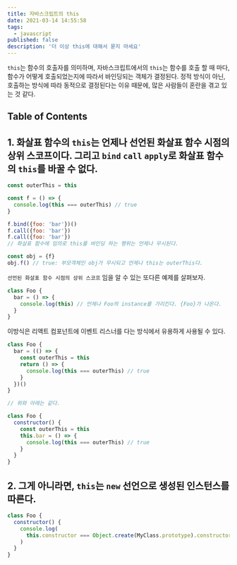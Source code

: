 ```yaml
---
title: 자바스크립트의 this
date: 2021-03-14 14:55:58
tags:
  - javascript
published: false
description: '더 이상 this에 대해서 묻지 마세요'
---
```


`this`는 함수의 호출자를 의미하며, 자바스크립트에서의 `this`는 함수를 호출 할 때 마다, 함수가 어떻게 호출되었는지에 따라서 바인딩되는 객체가 결정된다. 정적 방식이 아닌, 호출하는 방식에 따라 동적으로 결정된다는 이유 때문에, 많은 사람들이 혼란을 겪고 있는 것 같다.

## Table of Contents

## 1. 화살표 함수의 `this`는 언제나 선언된 화살표 함수 시점의 상위 스코프이다. 그리고 `bind` `call` `apply`로 화살표 함수의 `this`를 바꿀 수 없다.

```javascript
const outerThis = this

const f = () => {
  console.log(this === outerThis) // true
}
```

```javascript
f.bind({foo: 'bar'})()
f.call({foo: 'bar'})
f.call({foo: 'bar'})
// 화살표 함수에 임의로 this를 바인딩 하는 행위는 언제나 무시된다.
```

```javascript
const obj = {f}
obj.f() // true: 부모객체인 obj가 무시되고 언제나 this는 outerThis다.
```

`선언된 화살표 함수 시점의 상위 스코프` 임을 알 수 있는 또다른 예제를 살펴보자.

```javascript
class Foo {
  bar = () => {
    console.log(this) // 언제나 Foo의 instance를 가리킨다. {Foo}가 나온다.
  }
}
```

이방식은 리액트 컴포넌트에 이벤트 리스너를 다는 방식에서 유용하게 사용될 수 있다.

```javascript
class Foo {
  bar = (() => {
    const outerThis = this
    return () => {
      console.log(this === outerThis) // true
    }
  })()
}

// 위와 아래는 같다.

class Foo {
  constructor() {
    const outerThis = this
    this.bar = () => {
      console.log(this === outerThis) // true
    }
  }
}
```

## 2. 그게 아니라면, `this`는 `new` 선언으로 생성된 인스턴스를 따른다.

```javascript
class Foo {
  constructor() {
    console.log(
      this.constructor === Object.create(MyClass.prototype).constructor,
    )
  }
}
```
